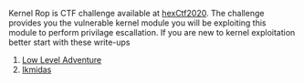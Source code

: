 Kernel Rop is CTF challenge available at [hexCtf2020](https://2020.ctf.link/). The challenge provides you the vulnerable kernel module you will be exploiting this module to perform privilage escallation. If you are new to kernel exploitation better start with these write-ups

1. [Low Level Adventure](https://0x434b.dev/dabbling-with-linux-kernel-exploitation-ctf-challenges-to-learn-the-ropes/) 
2. [Ikmidas](https://lkmidas.github.io/posts/20210123-linux-kernel-pwn-part-1/#the-simplest-exploit---ret2usr)

